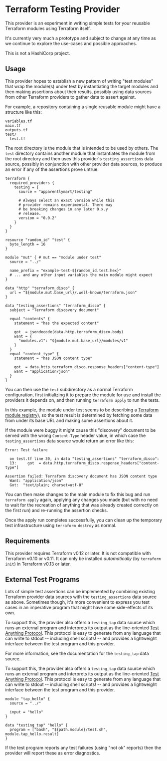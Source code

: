 # Terraform Testing Provider

This provider is an experiment in writing simple tests for your reusable
Terraform modules using Terraform itself.

It's currently very much a prototype and subject to change at any time as we
continue to explore the use-cases and possible approaches.

This is not a HashiCorp project.

## Usage

This provider hopes to establish a new pattern of writing "test modules"
that wrap the module(s) under test by instantiating the target modules and
then making assertions about their results, possibly using data sources from
other Terraform providers to gather data to assert against.

For example, a repository containing a single reusable module might have
a structure like this:

```
variables.tf
main.tf
outputs.tf
test/
  test.tf
```

The root directory is the module that is intended to be used by others. The
`test` directory contains another module that instantiates the module from
the root directory and then uses this provider's `testing_assertions` data
source, possibly in conjunction with other provider data sources, to produce
an error if any of the assertions prove untrue:

```hcl
terraform {
  required_providers {
    testing = {
      source = "apparentlymart/testing"

      # Always select an exact version while this
      # provider remains experimental. There may
      # be breaking changes in any later 0.x.y
      # release.
      version = "0.0.2"
    }
  }
}

resource "random_id" "test" {
  byte_length = 16
}

module "mut" { # mut == "module under test"
  source = "../"

  name_prefix = "example-test-${random_id.test.hex}"
  # ... and any other input variables the main module might expect
}

data "http" "terraform_disco" {
  url = "${module.mut.base_url}/.well-known/terraform.json"
}

data "testing_assertions" "terraform_disco" {
  subject = "Terraform discovery document"

  equal "contents" {
    statement = "has the expected content"

    got  = jsondecode(data.http.terraform_disco.body)
    want = {
      "modules.v1": "${module.mut.base_url}/modules/v1"
    }
  }
  equal "content_type" {
    statement = "has JSON content type"

    got  = data.http.terraform_disco.response_headers["content-type"]
    want = "application/json"
  }
}
```

You can then use the `test` subdirectory as a normal Terraform configuration,
first initializing it to prepare the module for use and install the providers
it depends on, and then running `terraform apply` to run the tests.

In this example, the module under test seems to be describing a
[Terraform module registry](https://www.terraform.io/docs/registry/api.html)),
so the test result is determined by fetching some data from under its
base URL and making some assertions about it.

If the module were buggy it might cause this "discovery" document to be served
with the wrong `Content-Type` header value, in which case the `testing_assertions`
data source would return an error like this:

```
Error: Test failure

  on test.tf line 30, in data "testing_assertions" "terraform_disco":
  13:     got  = data.http.terraform_disco.response_headers["content-type"]

Assertion failed: Terraform discovery document has JSON content type
  Want: "application/json"
  Got:  "text/plain; charset=utf-8"
```

You can then make changes to the main module to fix this bug and run
`terraform apply` again, applying any changes you made (but with no need to
wait for the recreation of anything that was already created correctly on the
first run) and re-running the assertion checks.

Once the apply run completes successfully, you can clean up the temporary test
infrastructure using `terraform destroy` as normal.

## Requirements

This provider requires Terraform v0.12 or later. It is not compatible with
Terraform v0.10 or v0.11. It can only be installed _automatically_ (by
`terraform init`) in Terraform v0.13 or later.

## External Test Programs

Lots of simple test assertions can be implemented by combining existing Terraform
provider data sources with the `testing_assertions` data source as above.
Sometimes though, it's more convenient to express you test cases in an
imperative program that might have some side-effects of its own.

To support this, the provider also offers a `testing_tap` data source which
runs an external program and interprets its output as the line-oriented
[Test Anything Protocol](https://testanything.org/). This protocol is easy
to generate from any language that can write to stdout -- including shell scripts!
-- and provides a lightweight interface between the test program and this
provider.

For more information, see the documentation for the `testing_tap` data source.

To support this, the provider also offers a `testing_tap` data source which
runs an external program and interprets its output as the line-oriented
[Test Anything Protocol](https://testanything.org/). This protocol is easy
to generate from any language that can write to stdout -- including shell scripts!
-- and provides a lightweight interface between the test program and this
provider.

```hcl
module "tap_hello" {
  source = "../"

  input = "hello"
}

data "testing_tap" "hello" {
  program = ["bash", "${path.module}/test.sh", module.tap_hello.result]
}
```

If the test program reports any test failures (using "not ok" reports) then
the provider will report these as error diagnostics.
